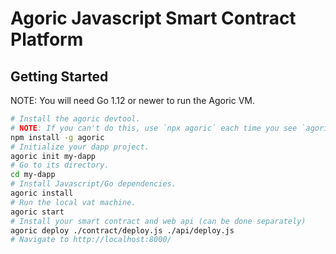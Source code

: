 # Agoric Javascript Smart Contract Platform

## Getting Started

NOTE: You will need Go 1.12 or newer to run the Agoric VM.

```sh
# Install the agoric devtool.
# NOTE: If you can't do this, use `npx agoric` each time you see `agoric`
npm install -g agoric
# Initialize your dapp project.
agoric init my-dapp
# Go to its directory.
cd my-dapp
# Install Javascript/Go dependencies.
agoric install
# Run the local vat machine.
agoric start
# Install your smart contract and web api (can be done separately)
agoric deploy ./contract/deploy.js ./api/deploy.js
# Navigate to http://localhost:8000/
```
